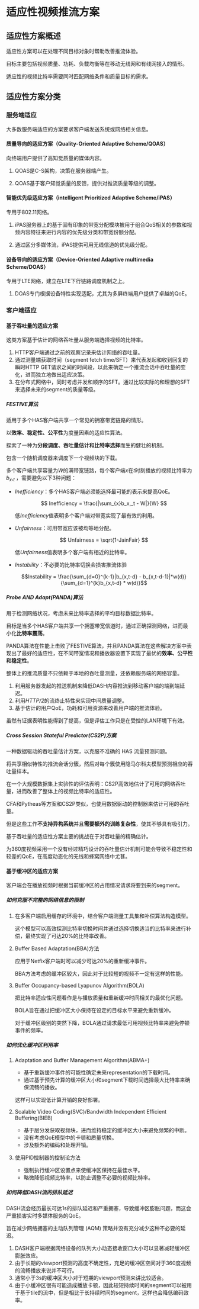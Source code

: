 # 适应性视频推流方案

## 适应性方案概述

适应性方案可以在处理不同目标对象时帮助改善推流体验。

目标主要包括视频质量、功耗、负载均衡等在移动无线网和有线网接入的情形。

适应性的视频比特率需要同时匹配网络条件和质量目标的需求。

## 适应性方案分类
### 服务端适应

大多数服务端适应的方案要求客户端发送系统或网络相关信息。

#### 质量导向的适应方案（Quality-Oriented Adaptive Scheme/QOAS）

向终端用户提供了高知觉质量的媒体内容。

1. QOAS是C-S架构，决策在服务器端产生。

2. QOAS基于客户知觉质量的反馈，提供对推流质量等级的调整。

#### 智能优先级适应方案（intelligent Prioritized Adaptive Scheme/iPAS）

专用于802.11网络。

1. iPAS服务器上的基于固有印象的带宽分配模块被用于组合QoS相关的参数和视频内容特征来进行内容的优先级分类和带宽份额分配。

2. 通过区分多媒体流，iPAS提供可用无线信道的优先级分配。

#### 设备导向的适应方案（Device-Oriented Adaptive multimedia Scheme/DOAS）

专用于LTE网络，建立在LTE下行链路调度机制之上。

1. DOAS专门根据设备特性实现适配，尤其为多屏终端用户提供了卓越的QoE。

### 客户端适应

#### 基于吞吐量的适应方案

这类方案基于估计的网络吞吐量从服务端选择视频的比特率。

1. HTTP客户端通过之前的观察记录来估计网络的吞吐量。
2. 通过测量端获取时间（segment fetch time/SFT）来代表发起和收到回复的瞬时HTTP GET请求之间的时间段，以此来确定一个推流会话中吞吐量的变化，进而独立地做出适应决策。
3. 在分布式网络中，同时考虑并发和顺序的SFT。通过比较实际的和理想的SFT来选择未来的segment的质量等级。

##### FESTIVE算法

适用于多个HAS客户端共享一个常见的拥塞带宽链路的情形。

以**效率、稳定性、公平性**为度量因素的适应性算法。

探索了一种为**分段调度、吞吐量估计和比特率选择**而生的健壮的机制。

包含一个随机调度器来调度下一个视频块的下载。

多个客户端共享容量为$W$的满带宽链路，每个客户端$x$在$t$时刻播放的视频比特率为$b_x,_t$ ，需要避免以下3种问题：

+ *Inefficiency*：多个HAS客户端必须能选择最可能的表示来提高QoE。

  $$ Inefficiency = \frac{|\sum_{x}b_x,_t - W|}{W} $$

  低*Inefficiency*值表明多个客户端对带宽实现了最有效的利用。

+ *Unfairness*：可用带宽应该被均等地分配。

  $$ Unfairness = \sqrt{1-JainFair} $$

  低*Unfairness*值表明多个客户端有相近的比特率。

+ *Instability*：不必要的比特率切换会损害推流体验

  $$Instability = \frac{\sum_{d=0}^{k-1}|b_{x,t-d} - b_{x,t-d-1}|*w(d)}{\sum_{d=1}^{k}b_{x,t-d} * w(d)}$$

##### Probe AND Adapt(PANDA)算法

用于检测网络状况，考虑未来比特率选择的平均目标数据比特率。

目标是当多个HAS客户端共享一个拥塞带宽信道时，通过正确探测网络，进而最小化**比特率震荡**。

PANDA算法在性能上击败了FESTIVE算法，并且PANDA算法在这些解决方案中表现出了最好的适应性，在不同带宽情况和播放器设置下实现了最优的**效率、公平性和稳定性**。

整体上的推流质量不只依赖于本地的吞吐量测量，还依赖服务端的网络容量。

1. 利用服务器发起的推送机制来降低DASH内容推流到移动客户端的端到端延迟。
2. 利用*HTTP/2*的流终止特性来实现中间质量调整。
3. 基于估计的用户QoE，功耗和可用资源来改善用户端的推流体验。

虽然有证据表明性能得到了提高，但是评估工作只是在受控的LAN环境下有效。

##### Cross Session Stateful Predictor(CS2P)方案

一种数据驱动的吞吐量估计方案，以克服不准确的 HAS 流量预测问题。

将共享相似特性的推流会话分簇，然后对每个簇使用隐马尔科夫模型预测相应的吞吐量样本。

在一个大规模数据集上实验性的评估表明：CS2P高效地估计了可用的网络吞吐量，进而改善了整体上的视频比特率的适应性。

CFA和Pytheas等方案和CS2P类似，也使用数据驱动的控制器来估计可用的吞吐量。

但是这些工作**不支持异构系统**并且**需要额外的训练复杂性**，使其不够具有吸引力。

基于吞吐量的适应性方案主要的挑战在于对吞吐量的精确估计。

为360度视频采用一个没有经过精巧设计的吞吐量估计机制可能会导致不稳定性和较差的QoE，在高度动态化的无线和蜂窝网络中尤甚。

#### 基于缓冲区的适应方案

客户端会在播放视频时根据当前缓冲区的占用情况请求将要到来的segment。

##### 如何克服不完整的网络信息的限制

1. 在多客户端启用缓存的环境中，结合客户端测量工具集和补偿算法构造模型。

   这个模型可以高效探测比特率切换时间并通过选择切换适当的比特率来进行补偿，最终实现了可达20%的比特率改善。

2. Buffer Based Adaptation(BBA)方法

   应用于Netfix客户端时可以减少可达20%的重新缓冲事件。

   BBA方法考虑的缓冲区较大，因此对于比较短的视频不一定有这样的性能。

3. Buffer Occupancy-based Lyapunov Algorithm(BOLA)

   把比特率适应性问题看作是与播放质量和重新缓冲时间相关的最优化问题。

   BOLA旨在通过把缓冲区大小保持在设定的目标水平来避免重新缓冲。

   对于缓冲区级别的突然下降，BOLA通过请求最低可用视频比特率来避免停顿事件的频率。

##### 如何优化缓冲区利用率

1. Adaptation and Buffer Management Algorithm(ABMA+)

   + 基于重新缓冲事件的可能性确定未来representation的下载时间。
   + 通过基于预先计算的缓冲区大小和segment下载时间选择最大比特率来确保流畅的播放。

   这样可以实现低计算开销的良好部署。
   
2. Scalable Video Coding(SVC)/Bandwidth Independent Efficient Buffering(BIEB)

   + 基于层分发获取视频块，进而维持稳定的缓冲区大小来避免频繁的中断。
   + 没有考虑QoE模型中的卡顿和质量切换。
   + 涉及额外的编码和处理开销。

3. 使用PID控制器的控制论方法

   + 强制执行缓冲区设置点来使缓冲区保持在最佳水平。
   + 略微降低视频比特率，以防止调整不必要的视频比特率。

##### 如何降低DASH流的排队延迟

DASH流会经历最长可达1s的排队延迟和严重拥塞，导致缓冲区膨胀问题，而这会严重损害实时多媒体服务的QoE。

旨在减少网络拥塞的主动队列管理 (AQM) 策略并没有充分减少这种不必要的延迟。

1. DASH客户端根据网络设备的队列大小动态接收窗口大小可以显著减轻缓冲区膨胀效应。
2. 由于长期的viewport预测的高度不确定性，充足的缓冲区空间对于360度视频的流畅播放来说并不可行。
3. 通常小于3s的缓冲区大小对于短期的viewport预测来讲比较适合。
4. 由于小缓冲区很有可能造成播放卡顿，因此较短持续时间的segment可以被用于基于tile的流中，但是相比于长持续时间的segment，这样也会降低编码效率。

